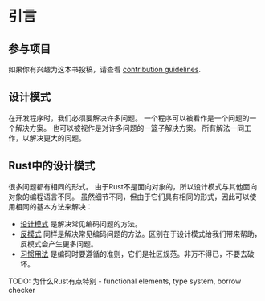 # 引言

## 参与项目

如果你有兴趣为这本书投稿，请查看 [contribution guidelines](https://github.com/rust-unofficial/patterns/blob/master/CONTRIBUTING.md).

## 设计模式

在开发程序时，我们必须要解决许多问题。
一个程序可以被看作是一个问题的一个解决方案。
也可以被视作是对许多问题的一篮子解决方案。
所有解法一同工作，以解决更大的问题。

## Rust中的设计模式

很多问题都有相同的形式。
由于Rust不是面向对象的，所以设计模式与其他面向对象的编程语言不同。
虽然细节不同，但由于它们具有相同的形式，因此可以使用相同的基本方法来解决：

- [设计模式](./patterns/index.md) 是解决常见编码问题的方法。
- [反模式](./anti_patterns/index.md) 同样是解决常见编码问题的方法。区别在于设计模式给我们带来帮助，
  反模式会产生更多问题。
- [习惯用法](./idioms/index.md) 是编码时要遵循的准则，它们是社区规范。非万不得已，不要去破坏。

TODO: 为什么Rust有点特别 - functional elements, type system,
borrow checker
